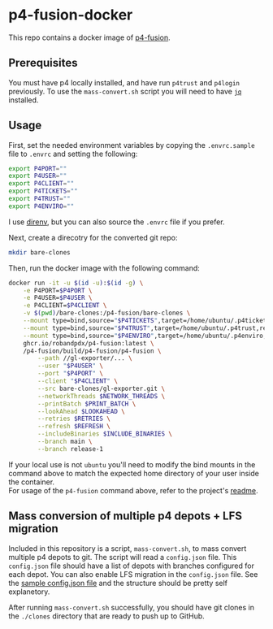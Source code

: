 # p4-fusion-docker

This repo contains a docker image of [p4-fusion](https://github.com/salesforce/p4-fusion). 

## Prerequisites
You must have p4 locally installed, and have run `p4trust` and `p4login` previously. To use the `mass-convert.sh` script you will need to have [`jq`](https://jqlang.org/) installed.

## Usage
First, set the needed environment variables by copying the `.envrc.sample` file to `.envrc` and setting the following:
```bash
export P4PORT=""
export P4USER=""
export P4CLIENT=""
export P4TICKETS=""
export P4TRUST=""
export P4ENVIRO=""
```
I use [direnv](https://direnv.net/), but you can also source the `.envrc` file if you prefer.

Next, create a direcotry for the converted git repo:
```bash
mkdir bare-clones
```

Then, run the docker image with the following command:
```bash
docker run -it -u $(id -u):$(id -g) \
    -e P4PORT=$P4PORT \
    -e P4USER=$P4USER \
    -e P4CLIENT=$P4CLIENT \
    -v $(pwd)/bare-clones:/p4-fusion/bare-clones \
    --mount type=bind,source="$P4TICKETS",target=/home/ubuntu/.p4tickets,readonly \
    --mount type=bind,source="$P4TRUST",target=/home/ubuntu/.p4trust,readonly \
    --mount type=bind,source="$P4ENVIRO",target=/home/ubuntu/.p4enviro,readonly \
    ghcr.io/robandpdx/p4-fusion:latest \
    /p4-fusion/build/p4-fusion/p4-fusion \
        --path //gl-exporter/... \
        --user "$P4USER" \
        --port "$P4PORT" \
        --client "$P4CLIENT" \
        --src bare-clones/gl-exporter.git \
        --networkThreads $NETWORK_THREADS \
        --printBatch $PRINT_BATCH \
        --lookAhead $LOOKAHEAD \
        --retries $RETRIES \
        --refresh $REFRESH \
        --includeBinaries $INCLUDE_BINARIES \
        --branch main \
        --branch release-1
```
If your local use is not `ubuntu` you'll need to modify the bind mounts in the command above to match the expected home directory of your user inside the container.  
For usage of the `p4-fusion` command above, refer to the project's [readme](https://github.com/salesforce/p4-fusion).

## Mass conversion of multiple p4 depots + LFS migration
Included in this repository is a script, `mass-convert.sh`, to mass convert multiple p4 depots to git. The script will read a `config.json` file. This `config.json` file should have a list of depots with branches configured for each depot. You can also enable LFS migration in the `config.json` file. See the [sample config.json file](./config.json.sample) and the structure should be pretty self explanetory.  

After running `mass-convert.sh` successfully, you should have git clones in the `./clones` directory that are ready to push up to GitHub.